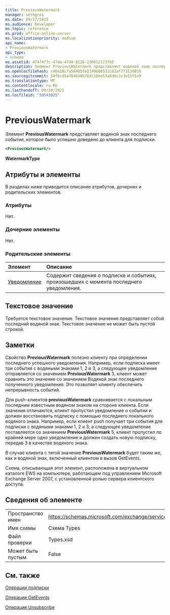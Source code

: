 ```yaml
---
title: PreviousWatermark
manager: sethgros
ms.date: 09/17/2015
ms.audience: Developer
ms.topic: reference
ms.prod: office-online-server
ms.localizationpriority: medium
api_name:
- PreviousWatermark
api_type:
- schema
ms.assetid: 474f4f7c-47da-47d4-8126-230012172fb5
description: Элемент PreviousWatermark представляет водяной знак последнего события, которое было успешно доведено до клиента для подписки.
ms.openlocfilehash: c46e18c7a58405fe2149666531cb2af773110816
ms.sourcegitcommit: 54f6cd5a704b36b76d110ee53a6d6c1c3e15f5a9
ms.translationtype: MT
ms.contentlocale: ru-RU
ms.lasthandoff: 09/24/2021
ms.locfileid: "59543025"
---
```

# <a name="previouswatermark"></a>PreviousWatermark

Элемент **PreviousWatermark** представляет водяной знак последнего события, которое было успешно доведено до клиента для подписки. 
  
```xml
<PreviousWatermark/>
```

 **WatermarkType**
## <a name="attributes-and-elements"></a>Атрибуты и элементы

В разделах ниже приводится описание атрибутов, дочерних и родительских элементов.
  
### <a name="attributes"></a>Атрибуты

Нет.
  
### <a name="child-elements"></a>Дочерние элементы

Нет.
  
### <a name="parent-elements"></a>Родительские элементы

|**Элемент**|**Описание**|
|:-----|:-----|
|[Уведомление](notification-ex15websvcsotherref.md) <br/> |Содержит сведения о подписке и событиях, произошедших с момента последнего уведомления.  <br/> |
   
## <a name="text-value"></a>Текстовое значение

Требуется текстовое значение. Текстовое значение представляет собой последний водяной знак. Текстовое значение не может быть пустой строкой.
  
## <a name="remarks"></a>Заметки

Свойство **PreviousWatermark** полезно клиенту при определении последнего успешного уведомления. Например, если подписка имеет три события с водяными знаками 1, 2 и 3, а следующее уведомление отправляется со значением **PreviousWatermark** 3, клиент может сравнить это значение со значением Водяной знак последнего полученного уведомления. Это позволяет клиенту обеспечить непрерывность событий. 
  
Для push-клиентов **previousWatermark** сравнивается с локальным последним известным водяном знаком на стороне клиента. Если значения отличаются, клиент пропустил уведомление о событии и должен восстановить подписку с помощью последнего локального водяного знака. Например, если клиент push получает три события для подписки с водяными знаками 1, 2 и 3, а следующее уведомление поставляется со значением **PreviousWatermark** 5, клиент пропустил по крайней мере одно уведомление и должен создать новую подписку, передав 3 в качестве водяного знака. 
  
В случае клиента с тягой значение **PreviousWatermark** будет [](watermark.md) таким же, как и водяной знак, включенный клиентом в вызов GetEvents. 
  
Схема, описывающая этот элемент, расположена в виртуальном каталоге EWS на компьютере, работающем под управлением Microsoft Exchange Server 2007, с установленной ролью сервера клиентского доступа.
  
## <a name="element-information"></a>Сведения об элементе

|||
|:-----|:-----|
|Пространство имен  <br/> |https://schemas.microsoft.com/exchange/services/2006/types  <br/> |
|Имя схемы  <br/> |Схема Types  <br/> |
|Файл проверки  <br/> |Types.xsd  <br/> |
|Может быть пустым  <br/> |False  <br/> |
   
## <a name="see-also"></a>См. также



[Операции подписки](subscribe-operation.md)
  
[Операция GetEvents](getevents-operation.md)
  
[Операция Unsubscribe](unsubscribe-operation.md)

